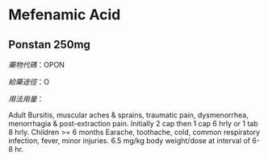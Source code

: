 # Mefenamic Acid

## Ponstan 250mg

*藥物代碼*：OPON

*給藥途徑*：O

*用法用量*：

Adult Bursitis, muscular aches & sprains, traumatic pain, dysmenorrhea, menorrhagia & post-extraction pain. Initially 2 cap then 1 cap 6 hrly or 1 tab 8 hrly. Children >= 6 months Earache, toothache, cold, common respiratory infection, fever, minor injuries. 6.5 mg/kg body weight/dose at interval of 6-8 hr.

